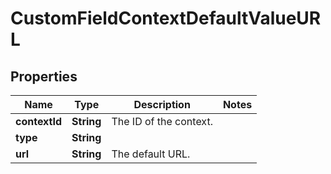 # CustomFieldContextDefaultValueURL

## Properties
Name | Type | Description | Notes
------------ | ------------- | ------------- | -------------
**contextId** | **String** | The ID of the context. | 
**type** | **String** |  | 
**url** | **String** | The default URL. | 
